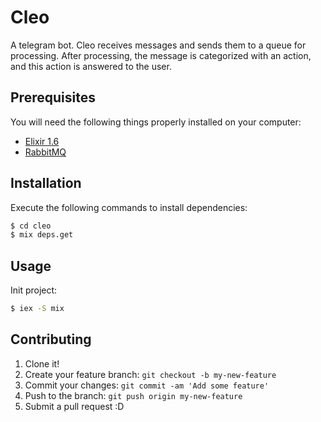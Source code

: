 # Cleo

A telegram bot. Cleo receives messages and sends them to a queue for processing. After processing, the message is categorized with an action, and this action is answered to the user.

## Prerequisites

You will need the following things properly installed on your computer:

* [Elixir 1.6](https://github.com/elixir-lang/elixir)
* [RabbitMQ](https://hub.docker.com/_/rabbitmq/)

## Installation

Execute the following commands to install dependencies:

```bash
$ cd cleo
$ mix deps.get
```

## Usage

Init project:

```bash
$ iex -S mix
```

## Contributing

1. Clone it!
2. Create your feature branch: `git checkout -b my-new-feature`
3. Commit your changes: `git commit -am 'Add some feature'`
4. Push to the branch: `git push origin my-new-feature`
5. Submit a pull request :D

